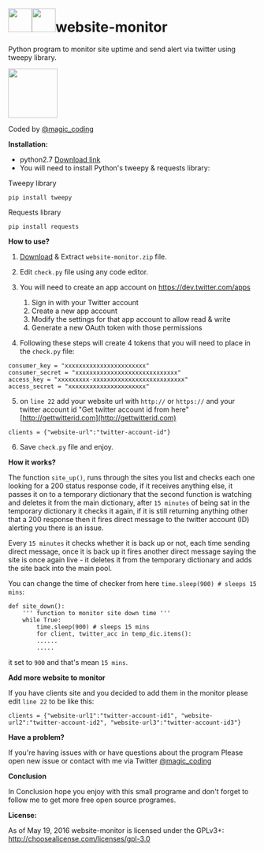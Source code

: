 # <img src="https://ee5817f8e2e9a2e34042-3365e7f0719651e5b8d0979bce83c558.ssl.cf5.rackcdn.com/python.png" width="48"><img src="http://s32.postimg.org/ujg7qagp1/monitoring_icon.png" width="48">website-monitor
Python program to monitor site uptime and send alert via twitter using tweepy library.

<img src="https://pbs.twimg.com/profile_images/709093757854072832/_m_AHgyP_400x400.jpg" width="100">

Coded by [@magic_coding](http://www.twitter.com/magic_coding)

**Installation:**

- python2.7 [Download link](https://www.python.org/download/releases/2.7/)
- You will need to install Python's tweepy & requests library:

Tweepy library
```
pip install tweepy
```
Requests library
```
pip install requests
```

**How to use?**

1. [Download](https://github.com/magic-coding/website-monitor/archive/master.zip) & Extract `website-monitor.zip` file.
2. Edit `check.py` file using any code editor.
3. You will need to create an app account on https://dev.twitter.com/apps
	1. Sign in with your Twitter account
	2. Create a new app account
	3. Modify the settings for that app account to allow read & write
	4. Generate a new OAuth token with those permissions

4. Following these steps will create 4 tokens that you will need to place in the `check.py` file:
```
consumer_key = "xxxxxxxxxxxxxxxxxxxxxxx"
consumer_secret = "xxxxxxxxxxxxxxxxxxxxxxxxxxxxx"
access_key = "xxxxxxxxx-xxxxxxxxxxxxxxxxxxxxxxxxxx"
access_secret = "xxxxxxxxxxxxxxxxxxxxxx"
```
5. on `line 22` add your website url with `http://` or `https://` and your twitter account id "Get twitter account id from here" [http://gettwitterid.com](http://gettwitterid.com)
```
clients = {"website-url":"twitter-account-id"}
```
6. Save `check.py` file and enjoy.

**How it works?**

The function `site_up()`, runs through the sites you list and checks each one looking for a 200 status response code, if it receives anything else, it passes it on to a temporary dictionary that the second function is watching and deletes it from the main dictionary, after `15 minutes` of being sat in the temporary dictionary it checks it again, if it is still returning anything other that a 200 response then it fires direct message to the twitter account (ID) alerting you there is an issue.

Every `15 minutes` it checks whether it is back up or not, each time sending direct message, once it is back up it fires another direct message saying the site is once again live - it deletes it from the temporary dictionary and adds the site back into the main pool.

You can change the time of checker from here `time.sleep(900) # sleeps 15 mins`:

```
def site_down():
	''' function to monitor site down time '''
	while True:
		time.sleep(900) # sleeps 15 mins
		for client, twitter_acc in temp_dic.items():
		......
		.....
```
it set to `900` and that's mean `15 mins`.

**Add more website to monitor**

If you have clients site and you decided to add them in the monitor please edit `line 22` to be like this:

```
clients = {"website-url1":"twitter-account-id1", "website-url2":"twitter-account-id2", "website-url3":"twitter-account-id3"}
```

**Have a problem?**

If you're having issues with or have questions about the program Please open new issue or contact with me via Twitter [@magic_coding](http://www.twitter.com/magic_coding)


**Conclusion**

In Conclusion hope you enjoy with this small programe and don't forget to follow me to get more free open source programes.

**License:**

As of May 19, 2016 website-monitor is licensed under the GPLv3+: http://choosealicense.com/licenses/gpl-3.0
